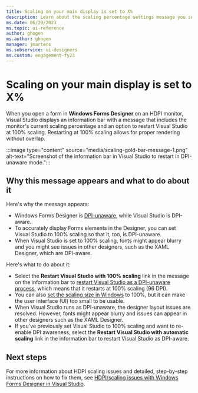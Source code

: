 ```yaml
---
title: Scaling on your main display is set to X%
description: Learn about the scaling percentage settings message you see with Windows Forms Designer on HDPI monitors, and what to do next.
ms.date: 06/29/2023
ms.topic: ui-reference
author: ghogen
ms.author: ghogen
manager: jmartens
ms.subservice: ui-designers
ms.custom: engagement-fy23
---
```

# Scaling on your main display is set to X%


When you open a form in **Windows Forms Designer** on an HDPI monitor, Visual Studio displays an information bar with a message that includes the monitor's current scaling percentage and an option to restart Visual Studio at 100% scaling. Restarting at 100% scaling allows for proper rendering without overlap.

:::image type="content" source="media/scaling-gold-bar-message-1.png" alt-text="Screenshot of the information bar in Visual Studio to restart in DPI-unaware mode.":::

## Why this message appears and what to do about it

Here's why the message appears:

- Windows Forms Designer is [DPI-unaware](disable-dpi-awareness.md#windows-forms-designer-is-dpi-unaware), while Visual Studio is DPI-aware. 
- To accurately display Forms elements in the Designer, you can set Visual Studio to 100% scaling so that it, too, is DPI-unaware. 
- When Visual Studio is set to 100% scaling, fonts might appear blurry and you might see issues in other designers, such as the XAML Designer, which are DPI-aware. 

Here's what to do about it:

- Select the **Restart Visual Studio with 100% scaling** link in the message on the information bar to [restart Visual Studio as a DPI-unaware process](disable-dpi-awareness.md#restart-visual-studio-as-a-dpi-unaware-process), which means that it restarts at 100% scaling (96 DPI).
- You can also [set the scaling size in Windows](disable-dpi-awareness.md#use-windows-to-set-your-display-scaling-to-100) to 100%, but it can make the user interface (UI) too small to be usable.
- When Visual Studio runs as DPI-unaware, the designer layout issues are resolved. However, fonts might appear blurry and issues can appear in other designers such as the XAML Designer. 
- If you've previously set Visual Studio to 100% scaling and want to re-enable DPI awareness, select the **Restart Visual Studio with automatic scaling** link in the information bar to restart Visual Studio as DPI-aware. 

## Next steps

For more information about HDPI scaling issues and detailed, step-by-step instructions on how to fix them, see [HDPI/scaling issues with Windows Forms Designer in Visual Studio](disable-dpi-awareness.md).